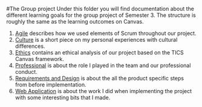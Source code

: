 #The Group project
Under this folder you will find documentation about the different learning goals for the group project of Semester 3. The structure is roughly the same as the learning outcomes on Canvas.
1. [Agile](\Agile\README.md) describes how we used elements of Scrum throughout our project.
2. [Culture](\Cultural-Differences\README.md) is a short piece on my personal experiences with cultural differences.
3. [Ethics](\Ethics\README.md) contains an ethical analysis of our project based on the TICS Canvas framework.
4. [Professional](\Professional\README.md) is about the role I played in the team and our professional conduct.
5. [Requirements and Design](\Requireents-and-Design\README.md) is about the all the product specific steps from before implementation.
6. [Web Application](\Web-Application\README.md) is about the work I did when implementing the project with some interesting bits that I made.
